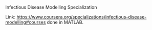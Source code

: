 Infectious Disease Modelling Specialization

Link: https://www.coursera.org/specializations/infectious-disease-modelling#courses
done in MATLAB.
